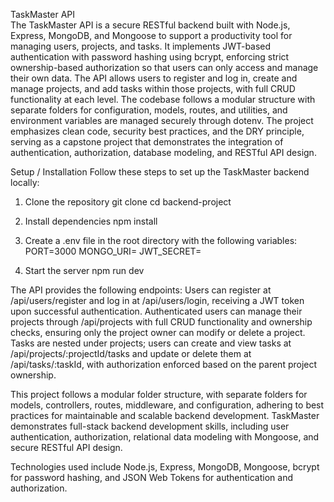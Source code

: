 TaskMaster API   
The TaskMaster API is a secure RESTful backend built with Node.js, Express, MongoDB, and Mongoose to support a productivity tool for managing users, projects, and tasks. It implements JWT-based authentication with password hashing using bcrypt, enforcing strict ownership-based authorization so that users can only access and manage their own data. The API allows users to register and log in, create and manage projects, and add tasks within those projects, with full CRUD functionality at each level. The codebase follows a modular structure with separate folders for configuration, models, routes, and utilities, and environment variables are managed securely through dotenv. The project emphasizes clean code, security best practices, and the DRY principle, serving as a capstone project that demonstrates the integration of authentication, authorization, database modeling, and RESTful API design.   

Setup / Installation
Follow these steps to set up the TaskMaster backend locally:

1. Clone the repository
git clone <your-repo-url>
cd backend-project

2. Install dependencies
npm install

3. Create a .env file in the root directory with the following variables:
PORT=3000
MONGO_URI=<your-mongodb-connection-string>
JWT_SECRET=<your-secure-jwt-secret>

4. Start the server
npm run dev

The API provides the following endpoints: Users can register at /api/users/register and log in at /api/users/login, receiving a JWT token upon successful authentication. Authenticated users can manage their projects through /api/projects with full CRUD functionality and ownership checks, ensuring only the project owner can modify or delete a project. Tasks are nested under projects; users can create and view tasks at /api/projects/:projectId/tasks and update or delete them at /api/tasks/:taskId, with authorization enforced based on the parent project ownership.

This project follows a modular folder structure, with separate folders for models, controllers, routes, middleware, and configuration, adhering to best practices for maintainable and scalable backend development. TaskMaster demonstrates full-stack backend development skills, including user authentication, authorization, relational data modeling with Mongoose, and secure RESTful API design.

Technologies used include Node.js, Express, MongoDB, Mongoose, bcrypt for password hashing, and JSON Web Tokens for authentication and authorization.